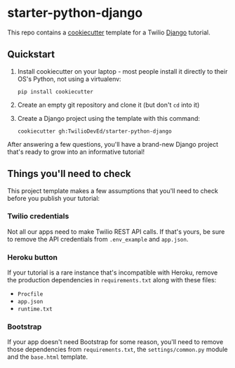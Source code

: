 starter-python-django
=====================

This repo contains a [cookiecutter](https://github.com/audreyr/cookiecutter)
template for a Twilio [Django](https://www.djangoproject.com/) tutorial.

## Quickstart

1. Install cookiecutter on your laptop - most people install it directly to
their OS's Python, not using a virtualenv:

    ```
    pip install cookiecutter
    ```

1. Create an empty git repository and clone it (but don't `cd` into it)

1. Create a Django project using the template with this command:

    ```
    cookiecutter gh:TwilioDevEd/starter-python-django
    ```

After answering a few questions, you'll have a brand-new Django project
that's ready to grow into an informative tutorial!

## Things you'll need to check

This project template makes a few assumptions that you'll need to check
before you publish your tutorial:

### Twilio credentials

Not all our apps need to make Twilio REST API calls. If that's yours, be sure
to remove the API credentials from `.env_example` and `app.json`.

### Heroku button

If your tutorial is a rare instance that's incompatible with
Heroku, remove the production dependencies in `requirements.txt` along with
these files:

- `Procfile`
- `app.json`
- `runtime.txt`

### Bootstrap

If your app doesn't need Bootstrap for some reason, you'll need to remove those
dependencies from `requirements.txt`, the `settings/common.py` module and the
`base.html` template.
